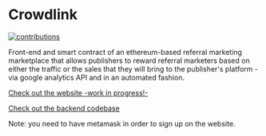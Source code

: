 # Crowdlink

[![contributions](https://img.shields.io/badge/contributions-welcome-brightgreen)](https://github.com/RiccardoBiosas/crowdlink-client)

Front-end and smart contract of an ethereum-based referral marketing marketplace that allows publishers to reward referral marketers based on either the traffic or the sales that they will bring to the publisher's platform - via google analytics API and in an automated fashion.

[Check out the website -work in progress!-](https://crowdlink.me/)

[Check out the backend codebase](https://github.com/crowd-tools/crowd-link)

Note: you need to have metamask in order to sign up on the website.

